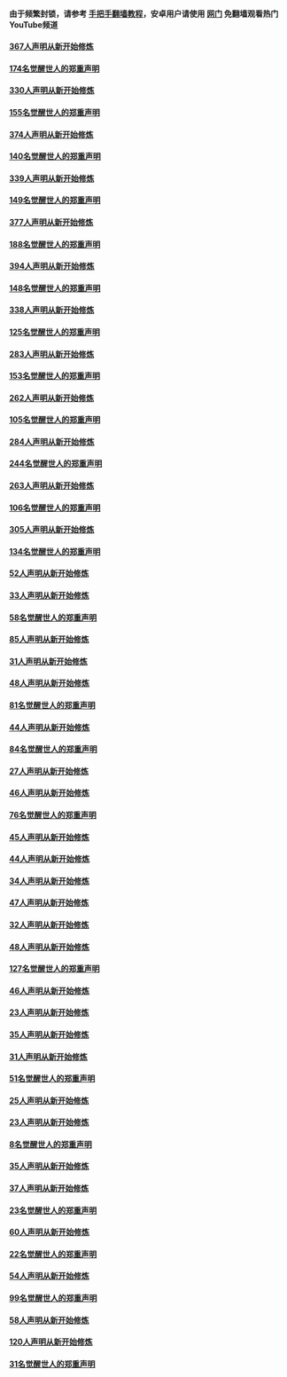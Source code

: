 #### 由于频繁封锁，请参考 [手把手翻墙教程](https://github.com/gfw-breaker/guides/wiki/)，安卓用户请使用 [网门](https://github.com/gfw-breaker/nogfw/blob/master/dl.md?t=06060102) 免翻墙观看热门YouTube频道 

#### [367人声明从新开始修炼](../pages/91/426421.md?t=06060102) 

#### [174名觉醒世人的郑重声明](../pages/91/426420.md?t=06060102) 

#### [330人声明从新开始修炼](../pages/91/426139.md?t=06060102) 

#### [155名觉醒世人的郑重声明](../pages/91/426138.md?t=06060102) 

#### [374人声明从新开始修炼](../pages/91/425811.md?t=06060102) 

#### [140名觉醒世人的郑重声明](../pages/91/425810.md?t=06060102) 

#### [339人声明从新开始修炼](../pages/91/425690.md?t=06060102) 

#### [149名觉醒世人的郑重声明](../pages/91/425689.md?t=06060102) 

#### [377人声明从新开始修炼](../pages/91/424867.md?t=06060102) 

#### [188名觉醒世人的郑重声明](../pages/91/424866.md?t=06060102) 

#### [394人声明从新开始修炼](../pages/91/423914.md?t=06060102) 

#### [148名觉醒世人的郑重声明](../pages/91/423913.md?t=06060102) 

#### [338人声明从新开始修炼](../pages/91/423540.md?t=06060102) 

#### [125名觉醒世人的郑重声明](../pages/91/423539.md?t=06060102) 

#### [283人声明从新开始修炼](../pages/91/423296.md?t=06060102) 

#### [153名觉醒世人的郑重声明](../pages/91/423295.md?t=06060102) 

#### [262人声明从新开始修炼](../pages/91/423004.md?t=06060102) 

#### [105名觉醒世人的郑重声明](../pages/91/423003.md?t=06060102) 

#### [284人声明从新开始修炼](../pages/91/422707.md?t=06060102) 

#### [244名觉醒世人的郑重声明](../pages/91/422706.md?t=06060102) 

#### [263人声明从新开始修炼](../pages/91/422553.md?t=06060102) 

#### [106名觉醒世人的郑重声明](../pages/91/422552.md?t=06060102) 

#### [305人声明从新开始修炼](../pages/91/422153.md?t=06060102) 

#### [134名觉醒世人的郑重声明](../pages/91/422152.md?t=06060102) 

#### [52人声明从新开始修炼](../pages/91/421846.md?t=06060102) 

#### [33人声明从新开始修炼](../pages/91/421804.md?t=06060102) 

#### [58名觉醒世人的郑重声明](../pages/91/421845.md?t=06060102) 

#### [85人声明从新开始修炼](../pages/91/421769.md?t=06060102) 

#### [31人声明从新开始修炼](../pages/91/421763.md?t=06060102) 

#### [48人声明从新开始修炼](../pages/91/421605.md?t=06060102) 

#### [81名觉醒世人的郑重声明](../pages/91/421656.md?t=06060102) 

#### [44人声明从新开始修炼](../pages/91/421544.md?t=06060102) 

#### [84名觉醒世人的郑重声明](../pages/91/421543.md?t=06060102) 

#### [27人声明从新开始修炼](../pages/91/421465.md?t=06060102) 

#### [46人声明从新开始修炼](../pages/91/421454.md?t=06060102) 

#### [76名觉醒世人的郑重声明](../pages/91/421453.md?t=06060102) 

#### [45人声明从新开始修炼](../pages/91/421452.md?t=06060102) 

#### [44人声明从新开始修炼](../pages/91/421422.md?t=06060102) 

#### [34人声明从新开始修炼](../pages/91/421322.md?t=06060102) 

#### [47人声明从新开始修炼](../pages/91/421264.md?t=06060102) 

#### [32人声明从新开始修炼](../pages/91/421225.md?t=06060102) 

#### [48人声明从新开始修炼](../pages/91/421202.md?t=06060102) 

#### [127名觉醒世人的郑重声明](../pages/91/421224.md?t=06060102) 

#### [46人声明从新开始修炼](../pages/91/421203.md?t=06060102) 

#### [23人声明从新开始修炼](../pages/91/421138.md?t=06060102) 

#### [35人声明从新开始修炼](../pages/91/421122.md?t=06060102) 

#### [31人声明从新开始修炼](../pages/91/421081.md?t=06060102) 

#### [51名觉醒世人的郑重声明](../pages/91/421080.md?t=06060102) 

#### [25人声明从新开始修炼](../pages/91/421020.md?t=06060102) 

#### [23人声明从新开始修炼](../pages/91/420884.md?t=06060102) 

#### [8名觉醒世人的郑重声明](../pages/91/420883.md?t=06060102) 

#### [35人声明从新开始修炼](../pages/91/420809.md?t=06060102) 

#### [37人声明从新开始修炼](../pages/91/420766.md?t=06060102) 

#### [23名觉醒世人的郑重声明](../pages/91/420765.md?t=06060102) 

#### [60人声明从新开始修炼](../pages/91/420727.md?t=06060102) 

#### [22名觉醒世人的郑重声明](../pages/91/420726.md?t=06060102) 

#### [54人声明从新开始修炼](../pages/91/420529.md?t=06060102) 

#### [99名觉醒世人的郑重声明](../pages/91/420528.md?t=06060102) 

#### [58人声明从新开始修炼](../pages/91/420198.md?t=06060102) 

#### [120人声明从新开始修炼](../pages/91/420141.md?t=06060102) 

#### [31名觉醒世人的郑重声明](../pages/91/420197.md?t=06060102) 

